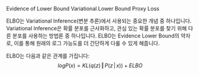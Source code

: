 Evidence of Lower Bound
Variational Lower Bound
Proxy Loss

ELBO는 Variational Inference(변분 추론)에서 사용되는 중요한 개념 중 하나입니다. Variational Inference은 확률 분포를 근사화하고, 관심 있는 확률 분포를 찾기 위해 다른 분포를 사용하는 방법론 중 하나입니다. ELBO는 Evidence Lower Bound의 약자로, 이를 통해 원래의 로그 가능도를 더 간단하게 다룰 수 있게 해줍니다.

ELBO는 다음과 같은 관계를 가집니다:
$$ logP(x) = KL(q(z) \, \Vert \, P(z \, \vert \, x)) + ELBO $$
